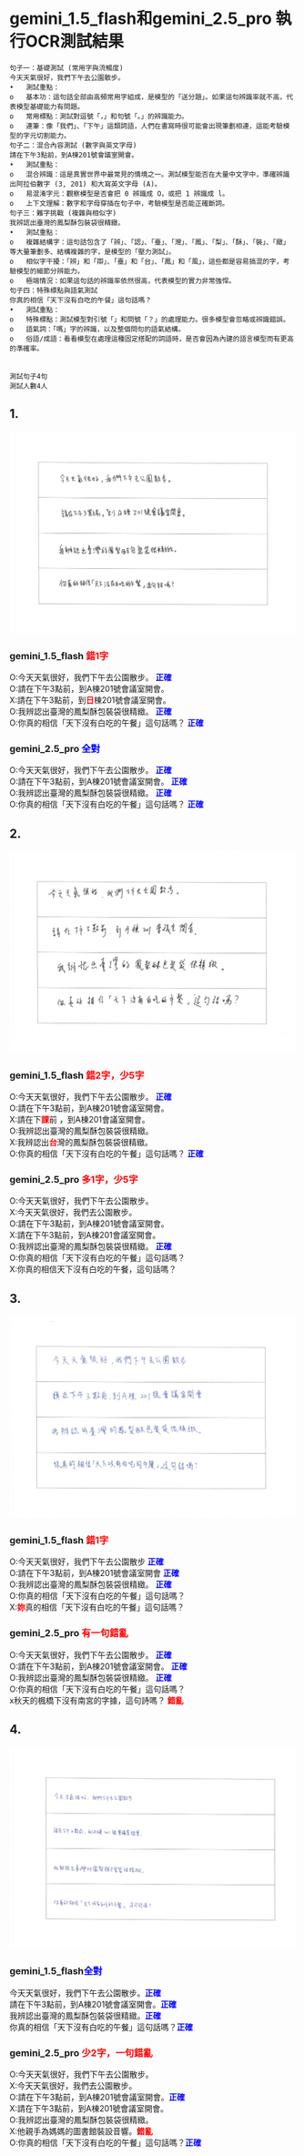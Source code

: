 # gemini_1.5_flash和gemini_2.5_pro 執行OCR測試結果

```寫中文OCR模型測試短句
句子一：基礎測試 (常用字與流暢度)
今天天氣很好，我們下午去公園散步。
•	測試重點：
o	基本功：這句話全部由高頻常用字組成，是模型的「送分題」。如果這句辨識率就不高，代表模型基礎能力有問題。
o	常用標點：測試對逗號「，」和句號「。」的辨識能力。
o	連筆：像「我們」、「下午」這類詞語，人們在書寫時很可能會出現筆劃相連，這能考驗模型的字元切割能力。
句子二：混合內容測試 (數字與英文字母)
請在下午3點前，到A棟201號會議室開會。
•	測試重點：
o	混合辨識：這是真實世界中最常見的情境之一。測試模型能否在大量中文字中，準確辨識出阿拉伯數字 (3, 201) 和大寫英文字母 (A)。
o	易混淆字元：觀察模型是否會把 0 辨識成 O，或把 1 辨識成 l。
o	上下文理解：數字和字母穿插在句子中，考驗模型是否能正確斷詞。
句子三：難字挑戰 (複雜與相似字)
我辨認出臺灣的鳳梨酥包裝袋很精緻。
•	測試重點：
o	複雜結構字：這句話包含了「辨」、「認」、「臺」、「灣」、「鳳」、「梨」、「酥」、「裝」、「緻」等大量筆劃多、結構複雜的字，是模型的「壓力測試」。
o	相似字干擾：「辨」和「辯」、「臺」和「台」、「鳳」和「風」，這些都是容易搞混的字，考驗模型的細節分辨能力。
o	極端情況：如果這句話的辨識率依然很高，代表模型的實力非常強悍。
句子四：特殊標點與語氣測試
你真的相信「天下沒有白吃的午餐」這句話嗎？
•	測試重點：
o	特殊標點：測試模型對引號「」和問號「？」的處理能力。很多模型會忽略或辨識錯誤。
o	語氣詞：「嗎」字的辨識，以及整個問句的語氣結構。
o	俗語/成語：看看模型在處理這種固定搭配的詞語時，是否會因為內建的語言模型而有更高的準確率。


測試句子4句
測試人數4人
```



## 1.
![第1張圖](input/1.png)
### gemini_1.5_flash <font color="red">**錯1字**</font></br>

O:今天天氣很好，我們下午去公園散步。 <font color="blue">**正確**</font></br>
O:請在下午3點前，到A棟201號會議室開會。</br>
X:請在下午3點前，到<font color="red">**日**</font>棟201號會議室開會。</br>
O:我辨認出臺灣的鳳梨酥包裝袋很精緻。 <font color="blue">**正確**</font></br>
O:你真的相信「天下沒有白吃的午餐」這句話嗎？ <font color="blue">**正確**</font></br>

### gemini_2.5_pro <font color="blue">**全對**</font></br>

O:今天天氣很好，我們下午去公園散步。 <font color="blue">**正確**</font></br>
O:請在下午3點前，到A棟201號會議室開會。 <font color="blue">**正確**</font></br>
O:我辨認出臺灣的鳳梨酥包裝袋很精緻。 <font color="blue">**正確**</font></br>
O:你真的相信「天下沒有白吃的午餐」這句話嗎？ <font color="blue">**正確**</font></br>

## 2.
![第2張圖](input/2.png)
### gemini_1.5_flash <font color="red">**錯2字，少5字**</font></br>

O:今天天氣很好，我們下午去公園散步。 <font color="blue">**正確**</font></br>
O:請在下午3點前，到A棟201號會議室開會。</br>
X:請在下<font color="red">**課**</font>前 <font color="green">**，**</font>到A棟201會議室開會。</br>
O:我辨認出臺灣的鳳梨酥包裝袋很精緻。</br>
X:我辨認出<font color="red">**台**</font>灣的鳳梨酥包裝袋很精緻。</br>
O:你真的相信「天下沒有白吃的午餐」這句話嗎？ <font color="blue">**正確**</font></br>

### gemini_2.5_pro <font color="red">**多1字，少5字**</font></br>
O:今天天氣很好，我們下午去公園散步。</br>
X:今天天氣很好，我們去公園散步。</br>
O:請在下午3點前，到A棟201號會議室開會。</br>
X:請在下午3點前，到A棟201會議室開會。</br>
O:我辨認出臺灣的鳳梨酥包裝袋很精緻。 <font color="blue">**正確**</font></br>
O:你真的相信「天下沒有白吃的午餐」這句話嗎？</br>
X:你真的相信天下沒有白吃的午餐，這句話嗎？</br>

## 3.
![第3張圖](input/3.png)
### gemini_1.5_flash <font color="red">**錯1字**</font></br>

O:今天天氣很好，我們下午去公園散步 <font color="blue">**正確**</font></br>
O:請在下午3點前，到A棟201號會議室開會 <font color="blue">**正確**</font></br>
O:我辨認出臺灣的鳳梨酥包裝袋很精緻。 <font color="blue">**正確**</font></br>
O:你真的相信「天下沒有白吃的午餐」這句話嗎？</br>
X:<font color="red">**妳**</font>真的相信「天下沒有白吃的午餐」這句話嗎？</br>

### gemini_2.5_pro <font color="red">**有一句錯亂**</font></br>
O:今天天氣很好，我們下午去公園散步。 <font color="blue">**正確**</font></br>
O:請在下午3點前，到A棟201號會議室開會。 <font color="blue">**正確**</font></br>
O:我辨認出臺灣的鳳梨酥包裝袋很精緻。 <font color="blue">**正確**</font></br>
O:你真的相信「天下沒有白吃的午餐」這句話嗎？</br>
x秋天的楓橋下沒有南宮的字據，這句詩嗎？  <font color="red">**錯亂**</font></br>

## 4.
![第4張圖](input/4.png)
### gemini_1.5_flash<font color="blue">**全對**</font></br>

今天天氣很好，我們下午去公園散步。<font color="blue">**正確**</font></br>
請在下午3點前，到A棟201號會議室開會。<font color="blue">**正確**</font></br>
我辨認出臺灣的鳳梨酥包裝袋很精緻。<font color="blue">**正確**</font></br>
你真的相信「天下沒有白吃的午餐」這句話嗎？<font color="blue">**正確**</font></br>

### gemini_2.5_pro <font color="red">**少2字，一句錯亂**</font></br>
O:今天天氣很好，我們下午去公園散步。</br>
X:今天天氣很好，我們去公園散步。</br>
O:請在下午3點前，到A棟201號會議室開會。<font color="blue">**正確**</font></br>
X:請在下午3點前，到A棟201號會議室開會。</br>
O:我辨認出臺灣的鳳梨酥包裝袋很精緻。</br>
X:他親手為媽媽的圖書館裝設音響。<font color="red">**錯亂**</font></br>
O:你真的相信「天下沒有白吃的午餐」這句話嗎？<font color="blue">**正確**</font></br>



